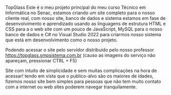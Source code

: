 TopGlass
Este é o meu projeto principal do meu curso Técnico em Informática no Senac, estamos criando um site completo para o nosso cliente real, com nosso site, banco de dados e sistema estamos em fase de desenvolvimento e aprendizado usando as linguagens de estrutura HTML e CSS para a o web site com um pouco de JavaScript, MySQL para o nosso banco de dados e C# no Visual Studio 2022 para criarmos nosso sistema que está em desenvolvimento como o nosso projeto.

Podendo acessar o site pelo servidor distribuido pelo nosso professor https://topglass.smpsistema.com.br (causo as imagens do serviço não apareçam, pressionar CTRL + F5)

Site com intuito de simplicidade e sem muitas complicações na hora de acessar! tendo em vista que o publico-alvo são os maiores de idades, fizemos nosso site bem simples para pessoas que não tem muito contato com a internet ou web sites poderem navegar tranquilamente.
